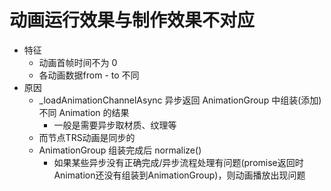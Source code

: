 # 动画运行效果与制作效果不对应

* 特征
    + 动画首帧时间不为 0
    + 各动画数据from - to 不同
* 原因
    + _loadAnimationChannelAsync 异步返回 AnimationGroup 中组装(添加)不同 Animation 的结果
        - 一般是需要异步取材质、纹理等
    + 而节点TRS动画是同步的
    + AnimationGroup 组装完成后 normalize()
        - 如果某些异步没有正确完成/异步流程处理有问题(promise返回时Animation还没有组装到AnimationGroup)，则动画播放出现问题